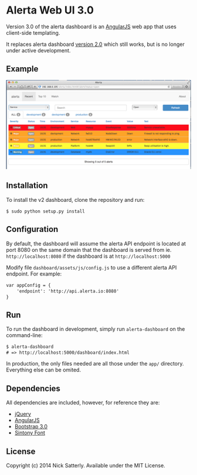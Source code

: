 Alerta Web UI 3.0
=================

Version 3.0 of the alerta dashboard is an [AngularJS](http://angularjs.org/) web app that uses client-side templating.

It replaces alerta dashboard [version 2.0](https://github.com/alerta/alerta-dashboard) which still works, but is no longer under active development.

Example
-------

![dashboard](/docs/images/alerta-webui-v3.png?raw=true)


Installation
------------

To install the v2 dashboard, clone the repository and run:

    $ sudo python setup.py install


Configuration
-------------

By default, the dashboard will assume the alerta API endpoint is located at port 8080 on the same domain
that the dashboard is served from ie. `http://localhost:8080` if the dashboard is at `http://localhost:5000`

Modify file `dashboard/assets/js/config.js` to use a different alerta API endpoint. For example:

    var appConfig = {
        'endpoint': 'http://api.alerta.io:8080'
    }


Run
---

To run the dashboard in development, simply run `alerta-dashboard` on the command-line:

    $ alerta-dashboard
    # => http://localhost:5000/dashboard/index.html

In production, the only files needed are all those under the `app/` directory. Everything else can be omited.


Dependencies
------------

All dependencies are included, however, for reference they are:

  * [jQuery](http://jquery.com/)
  * [AngularJS](http://angularjs.org/)
  * [Bootstrap 3.0](http://getbootstrap.com/2.3.2/)
  * [Sintony Font](http://www.google.com/fonts/specimen/Sintony)
  

License
-------

Copyright (c) 2014 Nick Satterly. Available under the MIT License.

